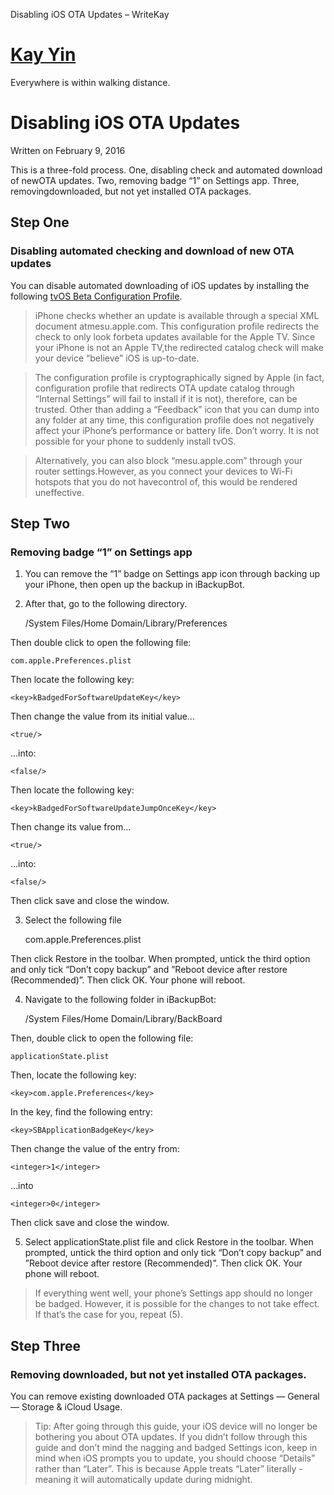 Disabling iOS OTA Updates – WriteKay 

[Kay Yin](/)
============

Everywhere is within walking distance.

Disabling iOS OTA Updates
=========================

Written on February 9, 2016

This is a three-fold process. One, disabling check and automated download of newOTA updates. Two, removing badge “1” on Settings app. Three, removingdownloaded, but not yet installed OTA packages.

Step One
--------

### Disabling automated checking and download of new OTA updates

You can disable automated downloading of iOS updates by installing the following [tvOS Beta Configuration Profile](#).

> iPhone checks whether an update is available through a special XML document atmesu.apple.com. This configuration profile redirects the check to only look forbeta updates available for the Apple TV. Since your iPhone is not an Apple TV,the redirected catalog check will make your device “believe” iOS is up-to-date.

> The configuration profile is cryptographically signed by Apple (in fact, configuration profile that redirects OTA update catalog through “Internal Settings” will fail to install if it is not), therefore, can be trusted. Other than adding a “Feedback” icon that you can dump into any folder at any time, this configuration profile does not negatively affect your iPhone’s performance or battery life. Don’t worry. It is not possible for your phone to suddenly install tvOS.

> Alternatively, you can also block “mesu.apple.com” through your router settings.However, as you connect your devices to Wi-Fi hotspots that you do not havecontrol of, this would be rendered uneffective.

Step Two
--------

### Removing badge “1” on Settings app

1) You can remove the “1” badge on Settings app icon through backing up your iPhone, then open up the backup in iBackupBot.

2) After that, go to the following directory.

    /System Files/Home Domain/Library/Preferences

Then double click to open the following file:

    com.apple.Preferences.plist

Then locate the following key:

    <key>kBadgedForSoftwareUpdateKey</key>

Then change the value from its initial value…

    <true/>

…into:

    <false/>

Then locate the following key:

    <key>kBadgedForSoftwareUpdateJumpOnceKey</key>

Then change its value from…

    <true/>

…into:

    <false/>

Then click save and close the window.

3) Select the following file

    com.apple.Preferences.plist

Then click Restore in the toolbar. When prompted, untick the third option and only tick “Don’t copy backup” and ”Reboot device after restore (Recommended)”. Then click OK. Your phone will reboot.

4) Navigate to the following folder in iBackupBot:

    /System Files/Home Domain/Library/BackBoard

Then, double click to open the following file:

    applicationState.plist

Then, locate the following key:

    <key>com.apple.Preferences</key>

In the key, find the following entry:

    <key>SBApplicationBadgeKey</key>

Then change the value of the entry from:

    <integer>1</integer>

…into

    <integer>0</integer>

Then click save and close the window.

5) Select applicationState.plist file and click Restore in the toolbar. When prompted, untick the third option and only tick “Don’t copy backup” and ”Reboot device after restore (Recommended)”. Then click OK. Your phone will reboot.

> If everything went well, your phone’s Settings app should no longer be badged. However, it is possible for the changes to not take effect. If that’s the case for you, repeat (5).

Step Three
----------

### Removing downloaded, but not yet installed OTA packages.

You can remove existing downloaded OTA packages at Settings — General — Storage & iCloud Usage.

> Tip: After going through this guide, your iOS device will no longer be bothering you about OTA updates. If you didn’t follow through this guide and don’t mind the nagging and badged Settings icon, keep in mind when iOS prompts you to update, you should choose “Details” rather than “Later”. This is because Apple treats “Later” literally - meaning it will automatically update during midnight.